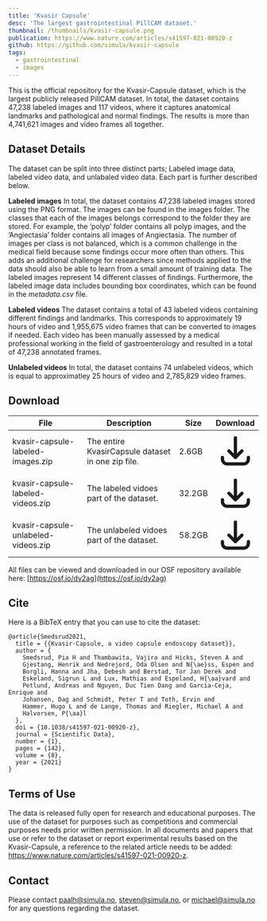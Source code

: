 ```yaml
---
title: 'Kvasir Capsule'
desc: 'The largest gastrointestinal PillCAM dataset.'
thumbnail: /thumbnails/kvasir-capsule.png
publication: https://www.nature.com/articles/s41597-021-00920-z
github: https://github.com/simula/kvasir-capsule
tags:
  - gastrointestinal
  - images
---
```


This is the official repository for the Kvasir-Capsule dataset, which is the largest publicly released PillCAM dataset. In total, the dataset contains 47,238 labeled images and 117 videos, where it captures anatomical landmarks and pathological and normal findings. The results is more than 4,741,621 images and video frames all together.

## Dataset Details
The dataset can be split into three distinct parts; Labeled image data, labeled video data, and unlabaled video data. Each part is further described below.

**Labeled images** In total, the dataset contains 47,238 labeled images stored using the PNG format. The images can be found in the images folder. The classes that each of the images belongs correspond to the folder they are stored. For example, the ’polyp’ folder contains all polyp images, and the ’Angiectasia’ folder contains all images of Angiectasia. The number of images per class is not balanced, which is a common challenge in the medical field because some findings occur more often than others. This adds an additional challenge for researchers since methods applied to the data should also be able to learn from a small amount of training data. The labeled images represent 14 different classes of findings. Furthermore, the labeled image data includes bounding box coordinates, which can be found in the *metadata.csv* file.

**Labeled videos** The dataset contains a total of 43 labeled videos containing different findings and landmarks. This corresponds to approximately 19 hours of video and 1,955,675 video frames that can be converted to images if needed. Each video has been manually assessed by a medical professional working in the field of gastroenterology and resulted in a total of 47,238 annotated frames.

**Unlabeled videos** In total, the dataset contains 74 unlabeled videos, which is equal to approximatley 25 hours of video and 2,785,829 video frames.

## Download
| File | Description | Size | Download
| --- | --- | --- | :---: |
| kvasir-capsule-labeled-images.zip  | The entire KvasirCapsule dataset in one zip file. | 2.6GB |  [<svg xmlns="http://www.w3.org/2000/svg" class="h-6 w-6 m-0 inline-block" fill="none" viewBox="0 0 24 24" stroke="currentColor"><path stroke-linecap="round" stroke-linejoin="round" stroke-width="2" d="M4 16v1a3 3 0 003 3h10a3 3 0 003-3v-1m-4-4l-4 4m0 0l-4-4m4 4V4" /></svg>](https://datasets.simula.no/downloads/kvasir-capsule/kvasir-capsule-labeled-images.zip) |
| kvasir-capsule-labeled-videos.zip  | The labeled vidoes part of the dataset. | 32.2GB |  [<svg xmlns="http://www.w3.org/2000/svg" class="h-6 w-6 m-0 inline-block" fill="none" viewBox="0 0 24 24" stroke="currentColor"><path stroke-linecap="round" stroke-linejoin="round" stroke-width="2" d="M4 16v1a3 3 0 003 3h10a3 3 0 003-3v-1m-4-4l-4 4m0 0l-4-4m4 4V4" /></svg>](https://datasets.simula.no/downloads/kvasir-capsule/kvasir-capsule-labeled-videos.zip) |
| kvasir-capsule-unlabeled-videos.zip  | The unlabeled vidoes part of the dataset. | 58.2GB |  [<svg xmlns="http://www.w3.org/2000/svg" class="h-6 w-6 m-0 inline-block" fill="none" viewBox="0 0 24 24" stroke="currentColor"><path stroke-linecap="round" stroke-linejoin="round" stroke-width="2" d="M4 16v1a3 3 0 003 3h10a3 3 0 003-3v-1m-4-4l-4 4m0 0l-4-4m4 4V4" /></svg>](https://datasets.simula.no/downloads/kvasir-capsule/kvasir-capsule-unlabeled-videos.zip) |

All files can be viewed and downloaded in our OSF repository available here: [https://osf.io/dv2ag](https://osf.io/dv2ag)

## Cite
Here is a BibTeX entry that you can use to cite the dataset:

    @article{Smedsrud2021,
      title = {{Kvasir-Capsule, a video capsule endoscopy dataset}},
      author = {
        Smedsrud, Pia H and Thambawita, Vajira and Hicks, Steven A and
        Gjestang, Henrik and Nedrejord, Oda Olsen and N{\ae}ss, Espen and
        Borgli, Hanna and Jha, Debesh and Berstad, Tor Jan Derek and
        Eskeland, Sigrun L and Lux, Mathias and Espeland, H{\aa}vard and
        Petlund, Andreas and Nguyen, Duc Tien Dang and Garcia-Ceja, Enrique and
        Johansen, Dag and Schmidt, Peter T and Toth, Ervin and
        Hammer, Hugo L and de Lange, Thomas and Riegler, Michael A and
        Halvorsen, P{\aa}l
      },
      doi = {10.1038/s41597-021-00920-z},
      journal = {Scientific Data},
      number = {1},
      pages = {142},
      volume = {8},
      year = {2021}
    }

## Terms of Use
The data is released fully open for research and educational purposes. The use of the dataset for purposes such as competitions and commercial purposes needs prior written permission. In all documents and papers that use or refer to the dataset or report experimental results based on the Kvasir-Capsule, a reference to the related article needs to be added: https://www.nature.com/articles/s41597-021-00920-z.

## Contact
Please contact paalh@simula.no, steven@simula.no, or michael@simula.no for any questions regarding the dataset.
